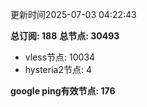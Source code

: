 更新时间2025-07-03 04:22:43

**总订阅: 188**
**总节点: 30493**
- vless节点: 10034
- hysteria2节点: 4

**google ping有效节点: 176**
